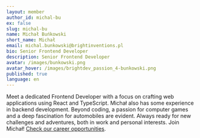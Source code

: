 ```yaml
---
layout: member
author_id: michal-bu
ex: false
slug: michal-bu
name: Michał Buńkowski
short_name: Michał
email: michal.bunkowski@brightinventions.pl
bio: Senior Frontend Developer
description: Senior Frontend Developer
avatar: /images/bunkowski.png
avatar_hover: /images/brightdev_passion_4-bunkowski.png
published: true
language: en
---
```

Meet a dedicated Frontend Developer with a focus on crafting web applications using React and TypeScript. Michał also has some experience in backend development. Beyond coding, a passion for computer games and a deep fascination for automobiles are evident. Always ready for new challenges and adventures, both in work and personal interests. Join Michał! [Check our career opportunities](https://brightinventions.pl/career).